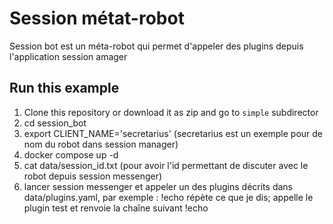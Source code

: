 # Session métat-robot

Session bot est un méta-robot qui permet d'appeler des plugins depuis l'application session amager

## Run this example


1. Clone this repository or download it as zip and go to `simple` subdirector
2. cd session_bot
3. export CLIENT_NAME='secretarius' (secretarius est un exemple  pour de nom du robot dans session manager)
4. docker compose up -d
5. cat data/session_id.txt (pour avoir l'id permettant de discuter avec le robot depuis session messenger)
6. lancer session messenger et appeler un des plugins décrits dans data/plugins.yaml, par exemple : !echo répète ce que je dis; appelle le plugin test et renvoie la chaîne suivant !echo

